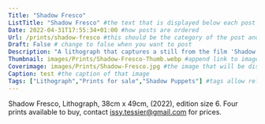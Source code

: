 ```yaml
---
Title: "Shadow Fresco"
ListTitle: "Shadow Fresco" #the text that is displayed below each post on the list pages
Date: 2022-04-31T17:55:34+01:00 #how posts are ordered 
Url: /prints/shadow-fresco #this should be the category of the post and then the file name e.g. /print/printfilename
Draft: False # change to false when you want to post
Description: "A lithograph that captures a still from the film 'Shadow Puppets' made in collaboration with Juanita Santife, dancer, and Marcus Pederson, musician." #Description of the post
Thumbnail: images/Prints/Shadow-Fresco-Thumb.webp #append link to image that will be shown on the list page
Coverimage: images/Prints/Shadow-Fresco.jpg #the image that will be displayed at the top of the post
Caption: test #the caption of that image
Tags: ["Lithograph","Prints for sale","Shadow Puppets"] #tags allow related content to be grouped together, add more by adding a comma to the latest tag
---
```

Shadow Fresco, Lithograph, 38cm x 49cm, (2022), edition size 6. 
Four prints available to buy, contact issy.tessier@gmail.com for prices.
